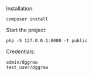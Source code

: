 
Installation:

    composer install

Start the project:
  
    php -S 127.0.0.1:8000 -t public

Credentials:

    admin/dggrow
    test_user/dggrow
